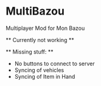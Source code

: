 # MultiBazou
 Multiplayer Mod for Mon Bazou


** Currently not working **

** Missing stuff: **
- No buttons to connect to server
- Syncing of vehicles
- Syncing of Item in Hand
